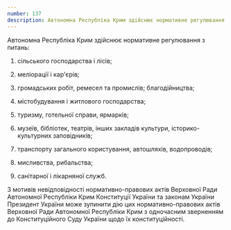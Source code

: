 ```yaml
---
number: 137
description: Автономна Республіка Крим здійснює нормативне регулювання з питань сільського господарства і лісів; меліорації і кар'єрів; громадських робіт, ремесел та промислів; благодійництва...
---
```


Автономна Республіка Крим здійснює нормативне регулювання з питань:

1) сільського господарства і лісів;

2) меліорації і кар'єрів;

3) громадських робіт, ремесел та промислів; благодійництва;

4) містобудування і житлового господарства;

5) туризму, готельної справи, ярмарків;

6) музеїв, бібліотек, театрів, інших закладів культури, історико-культурних заповідників;

7) транспорту загального користування, автошляхів, водопроводів;

8) мисливства, рибальства;

9) санітарної і лікарняної служб.

З мотивів невідповідності нормативно-правових актів Верховної Ради Автономної Республіки Крим Конституції України та
законам України Президент України може зупинити дію цих нормативно-правових актів Верховної Ради Автономної Республіки
Крим з одночасним зверненням до Конституційного Суду України щодо їх конституційності.
